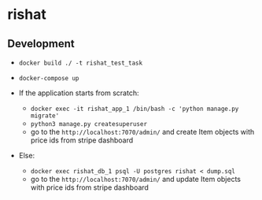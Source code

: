 rishat
======

Development
-----------

* `docker build ./ -t rishat_test_task`
* `docker-compose up`

* If the application starts from scratch:
    * `docker exec -it rishat_app_1 /bin/bash -c 'python manage.py migrate'`
    * `python3 manage.py createsuperuser` 
    * go to the `http://localhost:7070/admin/` and create Item objects with price ids from stripe dashboard
* Else:
    * `docker exec rishat_db_1 psql -U postgres rishat < dump.sql`
    * go to the `http://localhost:7070/admin/` and update Item objects with price ids from stripe dashboard


